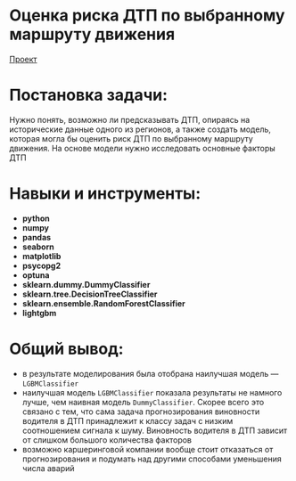 # Оценка риска ДТП по выбранному маршруту движения
[Проект](Яндекс.Практикум%20Проект%20№14%20Оценка%20риска%20ДТП%20по%20выбранному%20маршруту%20движения%20(Сборный%20Проект%20№3).ipynb)  
# Постановка задачи:    
Нужно понять, возможно ли предсказывать ДТП, опираясь на исторические данные одного из регионов, а также создать модель, которая могла бы оценить риск ДТП по выбранному маршруту движения. На основе модели нужно исследовать основные факторы ДТП 
# Навыки и инструменты:  
* **python**
* **numpy**
* **pandas**
* **seaborn**
* **matplotlib**
* **psycopg2**
* **optuna**
* **sklearn.dummy.DummyClassifier**
* **sklearn.tree.DecisionTreeClassifier**
* **sklearn.ensemble.RandomForestClassifier**
* **lightgbm**
# Общий вывод:
* в результате моделирования была отобрана наилучшая модель — `LGBMClassifier`
* наилучшая модель `LGBMClassifier` показала результаты не намного лучше, чем наивная модель `DummyClassifier`. Скорее всего это связано с тем, что сама задача прогнозирования виновности водителя в ДТП принадлежит к классу задач с низким соотношением сигнала к шуму. Виновность водителя в ДТП зависит от слишком большого количества факторов
* возможно каршеринговой компании вообще стоит отказаться от прогнозирования и подумать над другими способами уменьшения числа аварий
